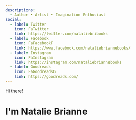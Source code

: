 ```yaml
---
descriptions:
  - Author • Artist • Imagination Enthusiast
social:
  - label: Twitter
    icon: FaTwitter
    link: https://twitter.com/nataliebribooks
  - label: Facebook
    icon: FaFacebookF
    link: https://www.facebook.com/nataliebriannebooks/
  - label: Instagram
    icon: FaInstagram
    link: https://instagram.com/nataliebriannebooks
  - label: Goodreads
    icon: FaGoodreadsG
    link: https://goodreads.com/
---
```

Hi there!



# I'm Natalie Brianne